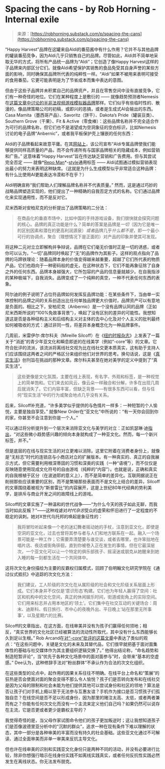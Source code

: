<!--yml

category: 未分类

date: 2024-05-29 12:49:45

-->

# Spacing the cans - by Rob Horning - Internal exile

> 来源：[https://robhorning.substack.com/p/spacing-the-cans](https://robhorning.substack.com/p/spacing-the-cans)

“Happy Harvest”品牌在这罐来自Aldi的番茄酱中有什么作用？它并不与其他品牌的罐装番茄竞争，因为Aldi几乎只销售自己的品牌。尽管如此，Aldi并不简单地采取无华的方式，将所有产品统一品牌为“Aldi”；它创造了像Happy Harvest这样的子品牌来内部区分它们。就像Aldi希望保护其销售的食品免受其自身声誉的某些方面的影响，同时确保其品牌所代表的纯粹性一样。“Aldi”如果不被用来表明可接受的食用番茄，它更可能表明是为了节省成本而集中表达的意图。

但由于这些子品牌并未积累自己的品牌资产，并且在零售空间中没有直接竞争，它们有一种奇怪的地位。它们在某种程度上是敷衍的 —— 就像趋势预测者Nemesis在[这篇文章中讨论的半非法视频游戏模拟器品牌](https://nemesisglobal.substack.com/p/brand-analysis-a-is-for-anbernic)那样。它们似乎有些临时性的、散漫的，像品牌策略公司的初稿，或即兴的恶搞，或者是生成式AI会输出的东西。Casa Mamita（墨西哥产品）、Savoritz（饼干）、Dakota’s Pride（罐装豆类）、Southern Grove（干果）、Fit & Active（零食棒）：这些品牌名称并不完全适合作为可行的品牌名称，但它们也不是渴望成为空洞象征的空白标识，比如Nemesis讨论的电子品牌“Anbernic”，或者我平板保护壳上镶嵌的任何东西：

Aldi的子品牌看起来故意平庸。在其[网站上](https://www.aldi.us/about-us/faqs/about-aldi/)，该公司宣布“Aldi专属品牌使我们能够提供同样高质量的产品，而不会传递所有与国家品牌相关的隐藏成本，例如营销和广告。” 这意味着“Happy Harvest”旨在传达缺乏营销和广告费用。但与其尝试完全否定 —— 就像*[Repo Man](https://www.youtube.com/watch?v=CN8Y0hN8ebk)*-[style](https://www.youtube.com/watch?v=d9k09WPpNeo)通用标签 —— Aldi试图通过模拟营销表现出最小的努力来表明这种缺席。（这就是为什么生成模型似乎非常适合这种品牌：有什么比使用AI更能表达冷漠和不在乎？）

Aldi明确宣称“我们帮助人们理解品牌名称并不代表质量。” 然而，这是通过巧妙的战略品牌塑造实现的，他们提出了一种精确的自我否定方式的名称。它们通过品牌化来实现通用性，而不是反对它。

尼米西斯对安柏尼克的分析提出了品牌策略的二分法：

> 在商品化的垂直市场中，比如中国的手持游戏设备，我们很快就会探究问题的核心。品牌的真正功能是什么？简单的答案是品牌是*一切*（因为它是唯一的区别因素和潜在的更高利润源泉）*或者*品牌几乎*什么都不是*，即一个最小可行的协调点，聚合（理想情况下是正面的）对产品的印象并使其可发现。

将这种二元对立立即解构并争辩说，品牌在它们毫无价值时正是一切的诱惑，或者你可以认为，“一切”品牌同时唤起了“无”的品牌作为其影子。这样的观点指向了品牌的马蹄铁理论：随着品牌本身的价值变得越来越重要，超越了它们所代表的物质产品，它们也趋向于一种密码般的虚无，在这种状态下，它们不能再象征除了自身之外的任何东西。品牌本身越强大，它所包容的产品的信息量就越少。在自我指涉的某种极端下，自我消失。品牌变成了一个纯粹的真空，一种不代表任何东西的表象。

阿尔迪的例子说明了占位符品牌如何发挥反品牌功能：在某些条件下，当由单一实体控制的品牌之间的关系创造出比任何单独品牌更大价值时，品牌资产可以有意地是负面的。相比之下，安柏尼克（Anbernic）是一个没有品牌认同的品牌（正如尼米西斯所说的“100%免故事背景”），唤起了没有区别的差异的可能性。我想知道这是否是各种结构主义和后结构主义对主体的去中心化及对个人主义的批判最终如何被吸收的方式：通过非同一性，将差异本身概念化为一种品牌事件。

几周前，米雷伊尔·席尔科夫（Mireille Silcoff）在《[纽约时报杂志](https://www.nytimes.com/2024/02/21/magazine/aesthetics-tiktok-teens.html)》上发表了一篇关于“消逝”的青少年亚文化和瞬息即逝的在线美学（例如“-core”等）的文章。它符合批评的流派，该流派将离线社交视为比在线社交更本质真实，这有助于支持人们应该围绕这两者之间的严格区分来组织他们对世界的思考。换句话说，这是《[真实生活](https://reallifemag.com/)》创刊旨在挑战的那种文章。席尔科夫甚至在她对美学的定义中提到了“真实生活”。

> 这些更像是文化氛围，主要在线上表现，有名字、外观和标签，是一种视觉上的简单饱和。它们来去如风云，像云朵一样融合和分解，许多在出现几周后就消失了。它们内容丰富，但缺乏背景——有很多东西可以看，但与任何“现实生活”中的行为或聚会地点几乎没有关系。

后来，Silcoff补充道，“许多美学似乎提供的与色情片一样多：一种短暂的个人愉悦，主要是独自享受。” 就像New Order在“亚文化”中所说的：“有一天你会回到你的家，你甚至不会注意到你是一个人。”

可以通过将分析提升到一个层次来消除亚文化与美学的对立：正如凯瑟琳·迪[指出](https://default.blog/p/have-tiktok-aesthetics-replaced-subcultures)，“对这些微小趋势感兴趣的倾向本身就构成了一种亚文化。然而，每一个新兴标签，并不。”

但是底层的在线与现实生活的对立更难以消除。这里它附着在消费者身份上，就像是“无标志”时代的连锁店与小商店对立的扩展版本。有一种真实的、真正的自我展示方式，但它需要利用根深蒂固的习惯和深奥的实践（一种“语境”），而不仅仅是反映随意使用现成文化符号的自由游戏（纯粹的“内容”）。也就是说，正确和真实的自我根植于区分（在波迪耶的意义上），而不是简单的差异化。互联网据说正在削弱那些应该重要的区别，而不是繁殖那些表面而不是文化上结合的差异。Silcoff的文章围绕着被视为“斯普雷比”的内容展开，这是上世纪80年代经典的势利美学，是排斥与商业开发之间的故障线上的游戏。

Silcoff的文章实施了一种温和的世代战争——“为什么今天的孩子如此无聊，而我当时如此反叛？”——这种戏谑对*时代杂志*受众的虚荣和怀旧进行了一定程度的不稳定的讽刺。她对X世代乌托邦的唤起是象征性的：

> 我将冒险听起来像一个老的迷幻舞者摇动她的手杖，注意到亚文化，即使是空洞的亚文化，过去也曾将其参与者与人们和地方联系在一起。融入一个场景可能是一种工作；它需要弄清楚要与谁交谈，或者去哪里，也许笨拙地在唱片店、夜店或街角徘徊，直到你被卷入正在发生的事情。但在它最深层次，一个亚文化可以让一个特定的俱乐部孩子、摇滚迷或朋克从她醒来到她入睡的每一刻都生活在一个共同体中。

这将次文化身份描绘为主要的反霸权归属模式，回顾了伯明翰文化研究学院在《通过仪式抵抗》中追踪的次文化方法：

> 我们建议，工人阶级的次文化在从属阶级的社会和文化阶级关系层面上形成。它们本身并不仅仅是‘意识形态’构建。它们也为年轻人赢得了空间：社区和机构中的文化空间，真正的休闲娱乐时间，街道或街角上的实际空间。它们用来标志并占用本地区的‘领土’。它们集中在社交互动的关键场合：周末、迪斯科、假日旅行、市中心的夜晚外出、平日晚上‘站在那里无所事事’，以及星期六的比赛。

Silcoff的文章指出，在这方面，在线审美并没有为孩子们赢得任何领地；相反，“真实世界的文化社区已经被算法的流动性所取代，其中没有什么东西能够长久到足以生根。” Rob Arcand在[对“-core”批评的这篇文章](https://www.ninaprotocol.com/articles/on-the-tyranny-of-core)中表达了类似的观点：“在这些问题中，关键是文化的未来及其替代品，它们很早就把基于面对面集体性的基础与社交媒体作为其主要组织逻辑交换了。” 他得出结论称，“命名趋势和制造短暂评论”，当“优先于各种文化场景中的面对面参与”时，会带来“基本的空虚感。” Dee认为，这种修辞手法对“粉丝群体”不承认作为合法的次文化组织。

在这些类型的论点中，起作用的因果关系往往不明确。在线平台上命名和“策展”的狂热是否会使面对面的聚会变得不那么令人愉悦？孩子们是否转向发布和在线社交是因为父母的限制和社会未能为他们提供其他可以尝试身份和社区的领地？算法是否让孩子们对手机上瘾以至于无法参与互惠友谊？手机作为接口是否习惯孩子们孤独自恋？在线空间是否不足以形成身份，因为那里的赌注太高、太低，或者两者兼而有之？你能有任何次文化而没有一个主流来定义他们自己吗？如果仍然可以说存在主流，它是否更或者更少是霸权主导的？

我觉得奇怪的是，当父母作家试图命令他们的孩子更加叛逆时；这让我想知道孩子们是否像波德里亚分析中的“沉默的群众”，追求一种在现有条件下难以理解的状态，其中一部分是各种审美的丰富而没有持久的社会基础。这些亚文化通过不可解读、通过全面审美而非单一审美来反抗主导文化。

但也许在线审美的识别和实践亚文化身份只是两种不同的活动，并没有必要进行比较，除非你想强行暗示在线身份实践不如离线实践真实，或者任何反抗性实践必然发生在离线状态。你无法发布朋克。
